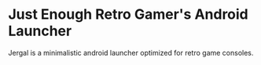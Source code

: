 # Just Enough Retro Gamer's Android Launcher

Jergal is a minimalistic android launcher optimized for retro game consoles.